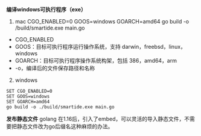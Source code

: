 **编译windows可执行程序（exe）**

1. mac
CGO_ENABLED=0 GOOS=windows GOARCH=amd64 go build -o /build/smartide.exe main.go

- CGO_ENABLED
- GOOS：目标可执行程序运行操作系统，支持 darwin，freebsd，linux，windows
- GOARCH：目标可执行程序操作系统构架，包括 386，amd64，arm
- -o，编译后的文件保存路径和名称

2. windows 

``` 
SET CGO_ENABLED=0 
SET GOOS=windows 
SET GOARCH=amd64 
go build -o ./build/smartide.exe main.go
```

**发布静态文件**
golang 在1.16后，引入了embed，可以灵活的导入静态文件，不需要把静态文件改为go后缀名这种麻烦的办法。